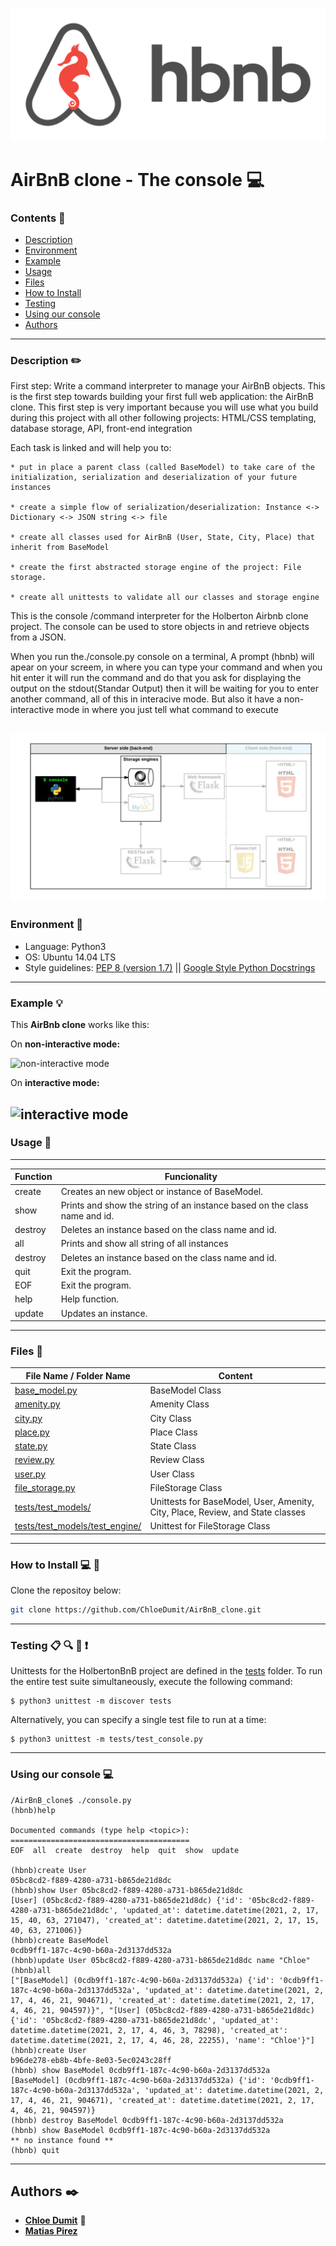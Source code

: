 ![](https://github.com/ChloeDumit/AirBnB_clone/blob/main/images/logo.png)

# AirBnB clone - The console :computer:


### Contents :book:
* [Description](https://github.com/ChloeDumit/AirBnB_clone#description-pencil2)
* [Environment](https://github.com/ChloeDumit/AirBnB_clone#environment-robot)
* [Example](https://github.com/ChloeDumit/AirBnB_clone#example-bulb)
* [Usage](https://github.com/ChloeDumit/AirBnB_clone#usage-memo)
* [Files](https://github.com/ChloeDumit/AirBnB_clone#files-file_folder)
* [How to Install](https://github.com/ChloeDumit/AirBnB_clone#how-to-install-computer-triangular_flag_on_post)
* [Testing](https://github.com/ChloeDumit/AirBnB_clone#testing-clipboard-mag-eyes-exclamation)
* [Using our console](https://github.com/ChloeDumit/AirBnB_clone#using-our-console-computer)
* [Authors](https://github.com/ChloeDumit/AirBnB_clone#authors-black_nib)
---

### Description :pencil2:

First step: Write a command interpreter to manage your AirBnB objects.
This is the first step towards building your first full web application: the AirBnB clone. This first step is very important because you will use what you build during this project with all other following projects: HTML/CSS templating, database storage, API, front-end integration

Each task is linked and will help you to:

	* put in place a parent class (called BaseModel) to take care of the initialization, serialization and deserialization of your future instances

	* create a simple flow of serialization/deserialization: Instance <-> Dictionary <-> JSON string <-> file

	* create all classes used for AirBnB (User, State, City, Place) that inherit from BaseModel

	* create the first abstracted storage engine of the project: File storage.

	* create all unittests to validate all our classes and storage engine

This is the console /command interpreter for the Holberton Airbnb clone project. The console can be used to store objects in and retrieve objects from a JSON.

When you run the./console.py console on a terminal, A prompt (hbnb) will apear on your screem, in where you can type your command and when you hit enter it will run the command and do that you ask for displaying the output on the stdout(Standar Output) then it will be waiting for you to enter another command, all of this in interacive mode. But also it have a non-interactive mode in where you just tell what command to execute

![](https://github.com/ChloeDumit/AirBnB_clone/blob/main/images/map.png)
---

### Environment :robot:
* Language: Python3
* OS: Ubuntu 14.04 LTS
* Style guidelines: [PEP 8 (version 1.7)](https://www.python.org/dev/peps/pep-0008/) \|| [Google Style Python Docstrings](http://sphinxcontrib-napoleon.readthedocs.io/en/l\atest/example_google.html)
---

### Example :bulb:

This **AirBnb clone** works like this:

On **non-interactive mode:**

![non-interactive mode](https://user-images.githubusercontent.com/55112483/74885416-7a6b7b80-5343-11ea-91c4-0a57799f71c1.png)



On **interactive mode:**

![interactive mode](https://user-images.githubusercontent.com/55112483/74885336-4beda080-5343-11ea-9fdf-98763ecbc0a1.png)
---

### Usage :memo:

---
| **Function** | **Funcionality** | 
| -------------- | ----------------- | 
|create | Creates an new object or instance of BaseModel. |
|show | Prints and show the string of an instance based on the class name and id. | 
|destroy | Deletes an instance based on the class name and id. | 
|all | Prints and show all string of all instances| 
|destroy | Deletes an instance based on the class name and id. | 
|quit | Exit the program. |
|EOF | Exit the program. | 
|help | Help function. |
|update | Updates an instance. |
---

### Files :file_folder: 

| File Name / Folder Name | Content |
|---|---|
|[base_model.py](./models/base_model.py)|BaseModel Class|
|[amenity.py](./models/amenity.py)|Amenity Class|
|[city.py](./models/city.py)|City Class|
|[place.py](./models/place.py)|Place Class|
|[state.py](./models/state.py)|State Class|
|[review.py](./models/review.py)|Review Class|
|[user.py](./models/user.py)|User Class|
|[file_storage.py](./models/engine/file_storage.py)|FileStorage Class|
|[tests/test_models/](./tests/test_models/)|Unittests for BaseModel, User, Amenity, City, Place, Review, and State classes|
|[tests/test_models/test_engine/](./tests/test_models/test_engine/)|Unittest for FileStorage Class|
---

### How to Install :computer: :triangular_flag_on_post:

Clone the repositoy below:
```bash
git clone https://github.com/ChloeDumit/AirBnB_clone.git
```
---

###  Testing :clipboard: :mag: :eyes: :exclamation: 

Unittests for the HolbertonBnB project are defined in the [tests](./tests) 
folder. To run the entire test suite simultaneously, execute the following command:

```
$ python3 unittest -m discover tests
```

Alternatively, you can specify a single test file to run at a time:

```
$ python3 unittest -m tests/test_console.py
```
---

### Using our console :computer:
```
/AirBnB_clone$ ./console.py
(hbnb)help

Documented commands (type help <topic>):
========================================
EOF  all  create  destroy  help  quit  show  update

(hbnb)create User
05bc8cd2-f889-4280-a731-b865de21d8dc
(hbnb)show User 05bc8cd2-f889-4280-a731-b865de21d8dc
[User] (05bc8cd2-f889-4280-a731-b865de21d8dc) {'id': '05bc8cd2-f889-4280-a731-b865de21d8dc', 'updated_at': datetime.datetime(2021, 2, 17, 15, 40, 63, 271047), 'created_at': datetime.datetime(2021, 2, 17, 15, 40, 63, 271006)}
(hbnb)create BaseModel
0cdb9ff1-187c-4c90-b60a-2d3137dd532a
(hbnb)update User 05bc8cd2-f889-4280-a731-b865de21d8dc name "Chloe"
(hbnb)all
["[BaseModel] (0cdb9ff1-187c-4c90-b60a-2d3137dd532a) {'id': '0cdb9ff1-187c-4c90-b60a-2d3137dd532a', 'updated_at': datetime.datetime(2021, 2, 17, 4, 46, 21, 904671), 'created_at': datetime.datetime(2021, 2, 17, 4, 46, 21, 904597)}", "[User] (05bc8cd2-f889-4280-a731-b865de21d8dc) {'id': '05bc8cd2-f889-4280-a731-b865de21d8dc', 'updated_at': datetime.datetime(2021, 2, 17, 4, 46, 3, 78298), 'created_at': datetime.datetime(2021, 2, 17, 4, 46, 28, 22255), 'name': "Chloe'}"]
(hbnb)create User
b96de278-eb8b-4bfe-8e03-5ec0243c28ff
(hbnb) show BaseModel 0cdb9ff1-187c-4c90-b60a-2d3137dd532a
[BaseModel] (0cdb9ff1-187c-4c90-b60a-2d3137dd532a) {'id': '0cdb9ff1-187c-4c90-b60a-2d3137dd532a', 'updated_at': datetime.datetime(2021, 2, 17, 4, 46, 21, 904671), 'created_at': datetime.datetime(2021, 2, 17, 4, 46, 21, 904597)}
(hbnb) destroy BaseModel 0cdb9ff1-187c-4c90-b60a-2d3137dd532a
(hbnb) show BaseModel 0cdb9ff1-187c-4c90-b60a-2d3137dd532a
** no instance found **
(hbnb) quit
```
---

## Authors :black_nib:

* [**Chloe Dumit**](https://github.com/ChloeDumit/AirBnB_clone) :princess:
* [**Matias Pirez**](https://github.com/ChloeDumit/AirBnB_clone)